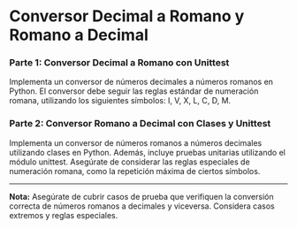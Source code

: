 # Conversor Decimal a Romano y Romano a Decimal

### Parte 1: Conversor Decimal a Romano con Unittest

Implementa un conversor de números decimales a números romanos en Python. El conversor debe seguir las reglas estándar de numeración romana, utilizando los siguientes símbolos: I, V, X, L, C, D, M.

### Parte 2: Conversor Romano a Decimal con Clases y Unittest

Implementa un conversor de números romanos a números decimales utilizando clases en Python. Además, incluye pruebas unitarias utilizando el módulo unittest. Asegúrate de considerar las reglas especiales de numeración romana, como la repetición máxima de ciertos símbolos.

---
**Nota:** Asegúrate de cubrir casos de prueba que verifiquen la conversión correcta de números romanos a decimales y viceversa. Considera casos extremos y reglas especiales.